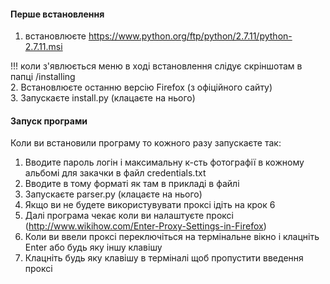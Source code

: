 #### Перше встановлення  

1. встановлюєте https://www.python.org/ftp/python/2.7.11/python-2.7.11.msi  

!!! коли з'явлюється меню в ході встановлення слідує скріншотам в папці /installing  
2. Встановлюєте останню версію Firefox (з офіційного сайту)  
3. Запускаєте install.py (клацаєте на нього)  


#### Запуск програми  
Коли ви встановили програму то кожного разу запускаєте так:  
1. Вводите пароль логін і максимальну к-сть фотографії в кожному альбомі для закачки в файл credentials.txt  
2. Вводите в тому форматі як там в прикладі в файлі  
3. Запускаєте parser.py (клацаєте на нього) 
4. Якщо ви не будете використувувати проксі ідіть на крок 6  
5. Далі програма чекає коли ви налаштуєте проксі (http://www.wikihow.com/Enter-Proxy-Settings-in-Firefox)  
6. Коли ви ввели проксі переключіться на термінальне вікно і клацніть Enter або будь яку іншу клавішу  
7. Клацніть будь яку клавішу в терміналі щоб пропустити введення проксі  
